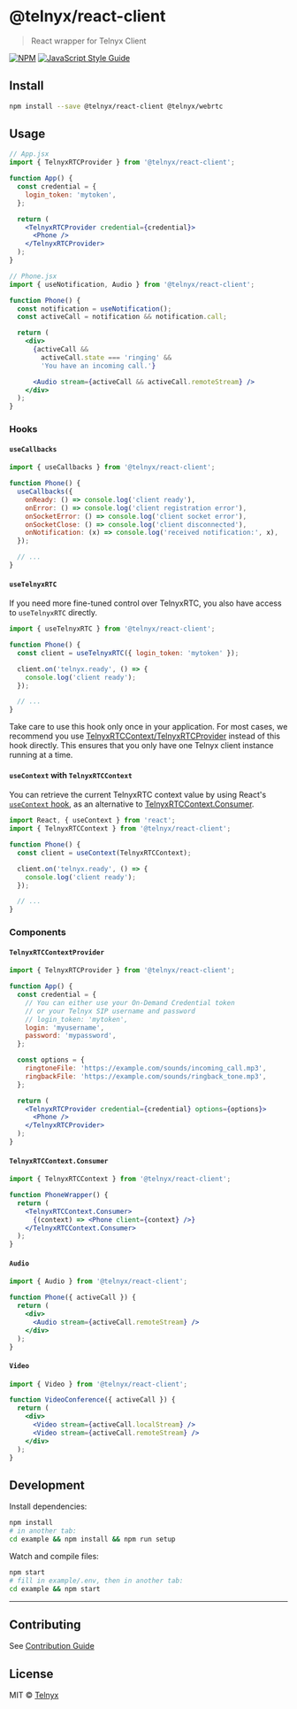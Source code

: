 # @telnyx/react-client

> React wrapper for Telnyx Client

[![NPM](https://img.shields.io/npm/v/@telnyx/react-client.svg)](https://www.npmjs.com/package/@telnyx/react-client) [![JavaScript Style Guide](https://img.shields.io/badge/code_style-standard-brightgreen.svg)](https://standardjs.com)

## Install

```bash
npm install --save @telnyx/react-client @telnyx/webrtc
```

## Usage

```jsx
// App.jsx
import { TelnyxRTCProvider } from '@telnyx/react-client';

function App() {
  const credential = {
    login_token: 'mytoken',
  };

  return (
    <TelnyxRTCProvider credential={credential}>
      <Phone />
    </TelnyxRTCProvider>
  );
}
```

```jsx
// Phone.jsx
import { useNotification, Audio } from '@telnyx/react-client';

function Phone() {
  const notification = useNotification();
  const activeCall = notification && notification.call;

  return (
    <div>
      {activeCall &&
        activeCall.state === 'ringing' &&
        'You have an incoming call.'}

      <Audio stream={activeCall && activeCall.remoteStream} />
    </div>
  );
}
```

### Hooks

#### `useCallbacks`

```jsx
import { useCallbacks } from '@telnyx/react-client';

function Phone() {
  useCallbacks({
    onReady: () => console.log('client ready'),
    onError: () => console.log('client registration error'),
    onSocketError: () => console.log('client socket error'),
    onSocketClose: () => console.log('client disconnected'),
    onNotification: (x) => console.log('received notification:', x),
  });

  // ...
}
```

#### `useTelnyxRTC`

If you need more fine-tuned control over TelnyxRTC, you also have access to `useTelnyxRTC` directly.

```jsx
import { useTelnyxRTC } from '@telnyx/react-client';

function Phone() {
  const client = useTelnyxRTC({ login_token: 'mytoken' });

  client.on('telnyx.ready', () => {
    console.log('client ready');
  });

  // ...
}
```

Take care to use this hook only once in your application. For most cases, we recommend you use [TelnyxRTCContext/TelnyxRTCProvider](#TelnyxRTCContextProvider) instead of this hook directly. This ensures that you only have one Telnyx client instance running at a time.

#### `useContext` with `TelnyxRTCContext`

You can retrieve the current TelnyxRTC context value by using React's [`useContext` hook](https://reactjs.org/docs/hooks-reference.html#usecontext), as an alternative to [TelnyxRTCContext.Consumer](#TelnyxRTCContextConsumer).

```jsx
import React, { useContext } from 'react';
import { TelnyxRTCContext } from '@telnyx/react-client';

function Phone() {
  const client = useContext(TelnyxRTCContext);

  client.on('telnyx.ready', () => {
    console.log('client ready');
  });

  // ...
}
```

### Components

#### `TelnyxRTCContextProvider`

```jsx
import { TelnyxRTCProvider } from '@telnyx/react-client';

function App() {
  const credential = {
    // You can either use your On-Demand Credential token
    // or your Telnyx SIP username and password
    // login_token: 'mytoken',
    login: 'myusername',
    password: 'mypassword',
  };

  const options = {
    ringtoneFile: 'https://example.com/sounds/incoming_call.mp3',
    ringbackFile: 'https://example.com/sounds/ringback_tone.mp3',
  };

  return (
    <TelnyxRTCProvider credential={credential} options={options}>
      <Phone />
    </TelnyxRTCProvider>
  );
}
```

#### `TelnyxRTCContext.Consumer`

```jsx
import { TelnyxRTCContext } from '@telnyx/react-client';

function PhoneWrapper() {
  return (
    <TelnyxRTCContext.Consumer>
      {(context) => <Phone client={context} />}
    </TelnyxRTCContext.Consumer>
  );
}
```

#### `Audio`

```jsx
import { Audio } from '@telnyx/react-client';

function Phone({ activeCall }) {
  return (
    <div>
      <Audio stream={activeCall.remoteStream} />
    </div>
  );
}
```

#### `Video`

```jsx
import { Video } from '@telnyx/react-client';

function VideoConference({ activeCall }) {
  return (
    <div>
      <Video stream={activeCall.localStream} />
      <Video stream={activeCall.remoteStream} />
    </div>
  );
}
```

## Development

Install dependencies:

```bash
npm install
# in another tab:
cd example && npm install && npm run setup
```

Watch and compile files:

```bash
npm start
# fill in example/.env, then in another tab:
cd example && npm start
```

---

## Contributing

See [Contribution Guide](../../docs/Contributing.md)

## License

MIT © [Telnyx](https://github.com/team-telnyx)
